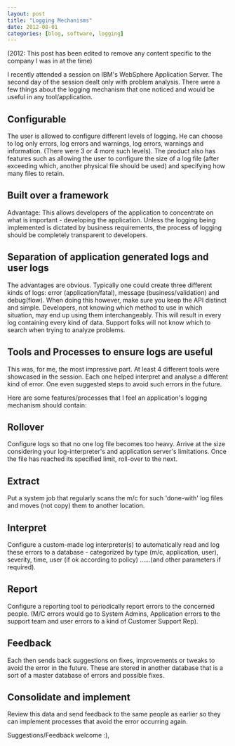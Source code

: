 ```yaml
---
layout: post
title: "Logging Mechanisms"
date: 2012-08-01
categories: [blog, software, logging]
---
```

(2012: This post has been edited to remove any content specific to the company I was in at the time)

I recently attended a session on IBM's WebSphere Application Server. The second day of the session dealt only with problem analysis. There were a few things about the logging mechanism that one noticed and would be useful in any tool/application.

## Configurable
The user is allowed to configure different levels of logging. He can choose to log only errors, log errors and warnings, log errors, warnings and information. (There were 3 or 4 more such levels). The product also has features such as allowing the user to configure the size of a log file (after exceeding which, another physical file should be used) and specifying how many files to retain. 

## Built over a framework
Advantage: This allows developers of the application to concentrate on what is important - developing the application. Unless the logging being implemented is dictated by business requirements, the process of logging should be completely transparent to developers. 

## Separation of application generated logs and user logs
The advantages are obvious. Typically one could create three different kinds of logs: error (application/fatal), message (business/validation) and debug(flow). When doing this however, make sure you keep the API distinct and simple. Developers, not knowing which method to use in which situation, may end up using them interchangeably. This will result in every log containing every kind of data. Support folks will not know which to search when trying to analyze problems.

## Tools and Processes to ensure logs are useful
This was, for me, the most impressive part. At least 4 different tools were showcased in the session. Each one helped interpret and analyse a different kind of error. One even suggested steps to avoid such errors in the future. 

Here are some features/processes that I feel an application's logging mechanism should contain:

## Rollover
Configure logs so that no one log file becomes too heavy. Arrive at the size considering your log-interpreter's and application server's limitations. Once the file has reached its specified limit, roll-over to the next. 

## Extract
Put a system job that regularly scans the m/c for such 'done-with' log files and moves (not copy) them to another location. 

## Interpret
Configure a custom-made log interpreter(s) to automatically read and log these errors to a database - categorized by type (m/c, application, user), severity, time, user (if ok according to policy) ......(and other parameters if required).

## Report
Configure a reporting tool to periodically report errors to the concerned people. (M/C errors would go to System Admins, Application errors to the support team and user errors to a kind of Customer Support Rep).

## Feedback
Each then sends back suggestions on fixes, improvements or tweaks to avoid the error in the future. These are stored in another database that is a sort of a master database of errors and possible fixes.

## Consolidate and implement
Review this data and send feedback to the same people as earlier so they can implement processes that avoid the error occurring again.

Suggestions/Feedback welcome :),

